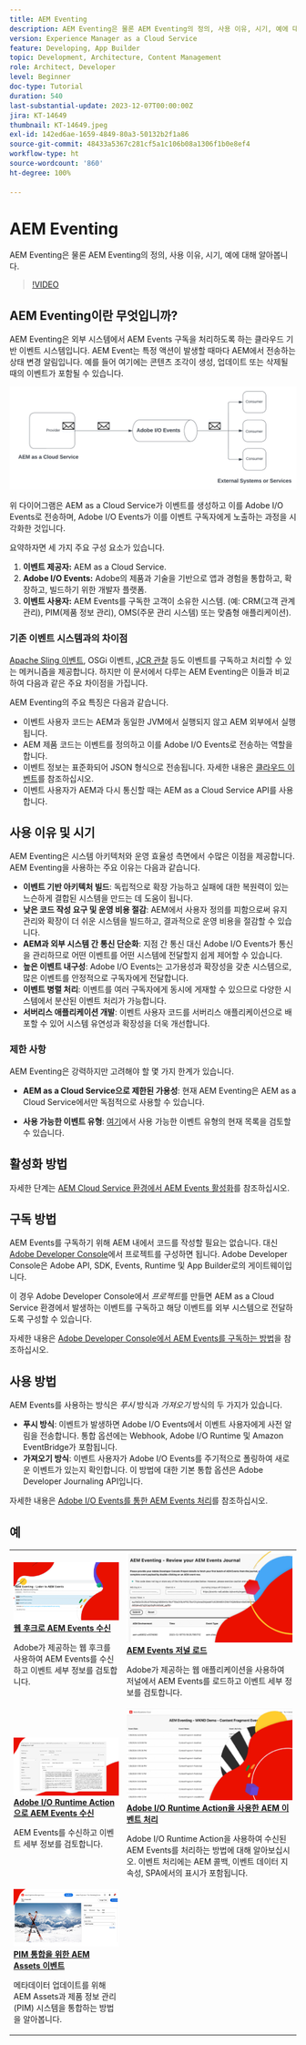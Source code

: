 ```yaml
---
title: AEM Eventing
description: AEM Eventing은 물론 AEM Eventing의 정의, 사용 이유, 시기, 예에 대해 알아봅니다.
version: Experience Manager as a Cloud Service
feature: Developing, App Builder
topic: Development, Architecture, Content Management
role: Architect, Developer
level: Beginner
doc-type: Tutorial
duration: 540
last-substantial-update: 2023-12-07T00:00:00Z
jira: KT-14649
thumbnail: KT-14649.jpeg
exl-id: 142ed6ae-1659-4849-80a3-50132b2f1a86
source-git-commit: 48433a5367c281cf5a1c106b08a1306f1b0e8ef4
workflow-type: ht
source-wordcount: '860'
ht-degree: 100%

---
```


# AEM Eventing

AEM Eventing은 물론 AEM Eventing의 정의, 사용 이유, 시기, 예에 대해 알아봅니다.

>[!VIDEO](https://video.tv.adobe.com/v/3426686?quality=12&learn=on)

## AEM Eventing이란 무엇입니까?

AEM Eventing은 외부 시스템에서 AEM Events 구독을 처리하도록 하는 클라우드 기반 이벤트 시스템입니다. AEM Event는 특정 액션이 발생할 때마다 AEM에서 전송하는 상태 변경 알림입니다. 예를 들어 여기에는 콘텐츠 조각이 생성, 업데이트 또는 삭제될 때의 이벤트가 포함될 수 있습니다.

![AEM Eventing](./assets/aem-eventing.png)

위 다이어그램은 AEM as a Cloud Service가 이벤트를 생성하고 이를 Adobe I/O Events로 전송하며, Adobe I/O Events가 이를 이벤트 구독자에게 노출하는 과정을 시각화한 것입니다.

요약하자면 세 가지 주요 구성 요소가 있습니다.

1. **이벤트 제공자:** AEM as a Cloud Service.
1. **Adobe I/O Events:** Adobe의 제품과 기술을 기반으로 앱과 경험을 통합하고, 확장하고, 빌드하기 위한 개발자 플랫폼.
1. **이벤트 사용자:** AEM Events를 구독한 고객이 소유한 시스템. (예: CRM(고객 관계 관리), PIM(제품 정보 관리), OMS(주문 관리 시스템) 또는 맞춤형 애플리케이션).

### 기존 이벤트 시스템과의 차이점

[Apache Sling 이벤트](https://sling.apache.org/documentation/bundles/apache-sling-eventing-and-job-handling.html), OSGi 이벤트, [JCR 관찰](https://jackrabbit.apache.org/oak/docs/features/observation.html) 등도 이벤트를 구독하고 처리할 수 있는 메커니즘을 제공합니다. 하지만 이 문서에서 다루는 AEM Eventing은 이들과 비교하여 다음과 같은 주요 차이점을 가집니다.

AEM Eventing의 주요 특징은 다음과 같습니다.

- 이벤트 사용자 코드는 AEM과 동일한 JVM에서 실행되지 않고 AEM 외부에서 실행됩니다.
- AEM 제품 코드는 이벤트를 정의하고 이를 Adobe I/O Events로 전송하는 역할을 합니다.
- 이벤트 정보는 표준화되어 JSON 형식으로 전송됩니다. 자세한 내용은 [클라우드 이벤트](https://cloudevents.io/)를 참조하십시오.
- 이벤트 사용자가 AEM과 다시 통신할 때는 AEM as a Cloud Service API를 사용합니다.


## 사용 이유 및 시기

AEM Eventing은 시스템 아키텍처와 운영 효율성 측면에서 수많은 이점을 제공합니다. AEM Eventing을 사용하는 주요 이유는 다음과 같습니다.

- **이벤트 기반 아키텍처 빌드**: 독립적으로 확장 가능하고 실패에 대한 복원력이 있는 느슨하게 결합된 시스템을 만드는 데 도움이 됩니다.
- **낮은 코드 작성 요구 및 운영 비용 절감**: AEM에서 사용자 정의를 피함으로써 유지 관리와 확장이 더 쉬운 시스템을 빌드하고, 결과적으로 운영 비용을 절감할 수 있습니다.
- **AEM과 외부 시스템 간 통신 단순화**: 지점 간 통신 대신 Adobe I/O Events가 통신을 관리하므로 어떤 이벤트를 어떤 시스템에 전달할지 쉽게 제어할 수 있습니다.
- **높은 이벤트 내구성**: Adobe I/O Events는 고가용성과 확장성을 갖춘 시스템으로, 많은 이벤트를 안정적으로 구독자에게 전달합니다.
- **이벤트 병렬 처리**: 이벤트를 여러 구독자에게 동시에 게재할 수 있으므로 다양한 시스템에서 분산된 이벤트 처리가 가능합니다.
- **서버리스 애플리케이션 개발**: 이벤트 사용자 코드를 서버리스 애플리케이션으로 배포할 수 있어 시스템 유연성과 확장성을 더욱 개선합니다.

### 제한 사항

AEM Eventing은 강력하지만 고려해야 할 몇 가지 한계가 있습니다.

- **AEM as a Cloud Service으로 제한된 가용성**: 현재 AEM Eventing은 AEM as a Cloud Service에서만 독점적으로 사용할 수 있습니다.

- **사용 가능한 이벤트 유형**: [여기](https://developer.adobe.com/experience-cloud/experience-manager-apis/guides/events/#available-event-types)에서 사용 가능한 이벤트 유형의 현재 목록을 검토할 수 있습니다.

## 활성화 방법

자세한 단계는 [AEM Cloud Service 환경에서 AEM Events 활성화](https://developer.adobe.com/experience-cloud/experience-manager-apis/guides/events/#enable-aem-events-on-your-aem-cloud-service-environment)를 참조하십시오.

## 구독 방법

AEM Events를 구독하기 위해 AEM 내에서 코드를 작성할 필요는 없습니다. 대신 [Adobe Developer Console](https://developer.adobe.com/)에서 프로젝트를 구성하면 됩니다. Adobe Developer Console은 Adobe API, SDK, Events, Runtime 및 App Builder로의 게이트웨이입니다.

이 경우 Adobe Developer Console에서 _프로젝트_&#x200B;를 만들면 AEM as a Cloud Service 환경에서 발생하는 이벤트를 구독하고 해당 이벤트를 외부 시스템으로 전달하도록 구성할 수 있습니다.

자세한 내용은 [Adobe Developer Console에서 AEM Events를 구독하는 방법](https://developer.adobe.com/experience-cloud/experience-manager-apis/guides/events/#how-to-subscribe-to-aem-events-in-the-adobe-developer-console)을 참조하십시오.

## 사용 방법

AEM Events를 사용하는 방식은 _푸시_ 방식과 _가져오기_ 방식의 두 가지가 있습니다.

- **푸시 방식**: 이벤트가 발생하면 Adobe I/O Events에서 이벤트 사용자에게 사전 알림을 전송합니다. 통합 옵션에는 Webhook, Adobe I/O Runtime 및 Amazon EventBridge가 포함됩니다.
- **가져오기 방식**: 이벤트 사용자가 Adobe I/O Events를 주기적으로 폴링하여 새로운 이벤트가 있는지 확인합니다. 이 방법에 대한 기본 통합 옵션은 Adobe Developer Journaling API입니다.

자세한 내용은 [Adobe I/O Events를 통한 AEM Events 처리](https://developer.adobe.com/experience-cloud/experience-manager-apis/guides/events/#aem-events-processing-via-adobe-io)를 참조하십시오.

## 예

<table>
  <tr>
    <td>
        <a  href="./examples/webhook.md"><img alt="웹 후크로 AEM Events 수신" src="./assets/examples/webhook/webhook-example.png"/></a>
        <div><strong><a href="./examples/webhook.md">웹 후크로 AEM Events 수신</a></strong></div>
        <p>
          Adobe가 제공하는 웹 후크를 사용하여 AEM Events를 수신하고 이벤트 세부 정보를 검토합니다.
        </p>
      </td>
      <td>
        <a  href="./examples/journaling.md"><img alt="AEM Events 저널 로드" src="./assets/examples/journaling/eventing-journal.png"/></a>
        <div><strong><a href="./examples/journaling.md">AEM Events 저널 로드</a></strong></div>
        <p>
          Adobe가 제공하는 웹 애플리케이션을 사용하여 저널에서 AEM Events를 로드하고 이벤트 세부 정보를 검토합니다.
        </p>
      </td>
    </tr>
  <tr>
    <td>
        <a  href="./examples/runtime-action.md"><img alt="Adobe I/O Runtime Action으로 AEM Events 수신" src="./assets/examples/runtime-action/eventing-runtime.png"/></a>
        <div><strong><a href="./examples/runtime-action.md">Adobe I/O Runtime Action으로 AEM Events 수신</a></strong></div>
        <p>
          AEM Events를 수신하고 이벤트 세부 정보를 검토합니다.
        </p>
      </td>
      <td>
        <a  href="./examples/event-processing-using-runtime-action.md"><img alt="Adobe I/O Runtime Action을 사용한 AEM Events 처리" src="./assets/examples/event-processing-using-runtime-action/event-processing.png"/></a>
        <div><strong><a href="./examples/event-processing-using-runtime-action.md">Adobe I/O Runtime Action을 사용한 AEM 이벤트 처리</a></strong></div>
        <p>
          Adobe I/O Runtime Action을 사용하여 수신된 AEM Events를 처리하는 방법에 대해 알아보십시오. 이벤트 처리에는 AEM 콜백, 이벤트 데이터 지속성, SPA에서의 표시가 포함됩니다.
        </p>
      </td>
  </tr>
  <tr>
    <td>
        <a  href="./examples/assets-pim-integration.md"><img alt="PIM 통합을 위한 AEM Assets 이벤트" src="./assets/examples/assets-pim-integration/PIM-integration-tile.png"/></a>
        <div><strong><a href="./examples/assets-pim-integration.md">PIM 통합을 위한 AEM Assets 이벤트</a></strong></div>
        <p>
          메타데이터 업데이트를 위해 AEM Assets과 제품 정보 관리(PIM) 시스템을 통합하는 방법을 알아봅니다.
        </p>
      </td>
  </tr> 
</table>
